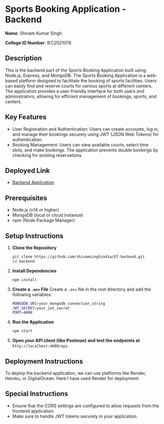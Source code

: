 

# Sports Booking Application - Backend

**Name**: Shivam Kumar Singh

**College ID Number**: IEC2021078

## Description
This is the backend part of the Sports Booking Application built using Node.js, Express, and MongoDB. The Sports Booking Application is a web-based platform designed to facilitate the booking of sports facilities. Users can easily find and reserve courts for various sports at different centers. The application provides a user-friendly interface for both users and administrators, allowing for efficient management of bookings, sports, and centers.

## Key Features
- User Registration and Authentication: Users can create accounts, log in, and manage their bookings securely using JWT (JSON Web Tokens) for authentication.
- Booking Management: Users can view available courts, select time slots, and make bookings. The application prevents double bookings by checking for existing reservations.

  

## Deployed Link
- [Backend Application](https://gt-backend.onrender.com/)


## Prerequisites
- Node.js (v14 or higher)
- MongoDB (local or cloud instance)
- npm (Node Package Manager)

## Setup Instructions

1. **Clone the Repository**
   ```bash
   git clone https://github.com/shivamsinghindia/GT-backend.git
   cd backend
   ```
2. **Install Dependencies**
   ```bash
   npm install
   ```

4. **Create a `.env` File**
   Create a `.env` file in the root directory and add the following variables:
   ```bash
   MONGODB_URI=your_mongodb_connection_string
   JWT_SECRET=your_jwt_secret
   PORT=4000
   ```

6. **Run the Application**
   ```bash
   npm start
   ```

8. **Open your API client (like Postman) and test the endpoints at** `http://localhost:4000/api`.

## Deployment Instructions
To deploy the backend application, we can use platforms like Render, Heroku, or DigitalOcean. Here I have used Render for deployment.


## Special Instructions
- Ensure that the CORS settings are configured to allow requests from the frontend application.
- Make sure to handle JWT tokens securely in your application.


